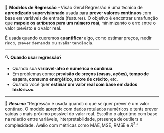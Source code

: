 🧠 **Modelos de Regressão** – Visão Geral
Regressão é uma técnica de **aprendizado supervisionado** usada para **prever valores contínuos** com base em variáveis de entrada (features). O objetivo é encontrar uma função que **mapeie os atributos para um número real**, minimizando o erro entre o valor previsto e o valor real.

É usada quando queremos **quantificar** algo, como estimar preços, medir risco, prever demanda ou avaliar tendência.

---

🔍 **Quando usar regressão?**

* Quando sua **variável-alvo é numérica e contínua**.
* Em problemas como: **previsão de preços (casas, ações), tempo de espera, consumo energético, score de crédito**, etc.
* Quando você quer **estimar um valor real com base em dados históricos**.

---

📌 ***Resumo***
“Regressão é usada quando o que se quer prever é um valor contínuo. O modelo aprende com dados rotulados numéricos e tenta prever saídas o mais próximo possível do valor real. Escolho o algoritmo com base na relação entre variáveis, interpretabilidade, presença de outliers e complexidade. Avalio com métricas como MAE, MSE, RMSE e $R^2$.”